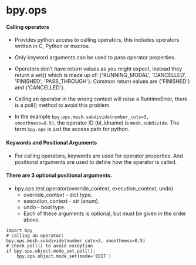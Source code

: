 # bpy.ops
#### Calling operators
- Provides python access to calling operators, this includes operators written in C, Python or macros.
- Only keyword arguments can be used to pass operator properties.
- Operators don’t have return values as you might expect, instead they return a set() which is made up of: {'RUNNING_MODAL', 'CANCELLED', 'FINISHED', 'PASS_THROUGH'}. Common return values are {'FINISHED'} and {'CANCELLED'}.
- Calling an operator in the wrong context will raise a RuntimeError, there is a poll() method to avoid this problem.

- In the example ```bpy.ops.mesh.subdivide(number_cuts=3, smoothness=0.5)```, the operator ID (bl_idname) is ```mesh.subdivide```. The term ```bpy.ops``` is just the access path for python.  

#### Keywords and Positional Arguments
- For calling operators, keywords are used for operator properties. And positional arguments are used to define how the operator is called.

#### There are 3 optional positional arguments.
- bpy.ops.test.operator(override_context, execution_context, undo)
    - override_context - dict type.
    - execution_context - str (enum).
    - undo - bool type.
    - Each of these arguments is optional, but must be given in the order above.

```
import bpy  
# calling an operator:  
bpy.ops.mesh.subdivide(number_cuts=3, smoothness=0.5)  
# check poll() to avoid exception  
if bpy.ops.object.mode_set.poll():  
    bpy.ops.object.mode_set(mode='EDIT')  
```  
